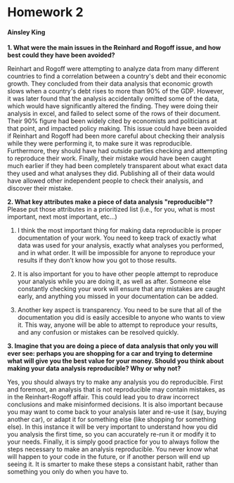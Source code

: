 # Homework 2

#### Ainsley King

**1. What were the main issues in the Reinhard and Rogoff issue, and how
best could they have been avoided?**

Reinhart and Rogoff were attempting to analyze data from many different
countries to find a correlation between a country's debt and their
economic growth. They concluded from their data analysis that economic
growth slows when a country's debt rises to more than 90% of the GDP.
However, it was later found that the analysis accidentally omitted some
of the data, which would have significantly altered the finding. They
were doing their analysis in excel, and failed to select some of the
rows of their document. Their 90% figure had been widely cited by
economists and politicians at that point, and impacted policy making.
This issue could have been avoided if Reinhart and Rogoff had been more
careful about checking their analysis while they were performing it, to
make sure it was reproducible. Furthermore, they should have had outside
parties checking and attempting to reproduce their work. Finally, their
mistake would have been caught much earlier if they had been completely
transparent about what exact data they used and what analyses they did.
Publishing all of their data would have allowed other independent people
to check their analysis, and discover their mistake.

**2. What key attributes make a piece of data analysis "reproducible"?**
Please put those attributes in a prioritized list (i.e., for you, what
is most important, next most important, etc...)

       
1.  I think the most important thing for making data reproducible is
    proper documentation of your work. You need to keep track of
    exactly what data was used for your analysis, exactly what
    analyses you performed, and in what order. It will be impossible
    for anyone to reproduce your results if they don’t know how you
    got to those results.

2.  It is also important for you to have other people attempt to
    reproduce your analysis while you are doing it, as well as
    after. Someone else constantly checking your work will ensure
    that any mistakes are caught early, and anything you missed in
    your documentation can be added.

3.  Another key aspect is transparency. You need to be sure that all
    of the documentation you did is easily accesible to anyone who
    wants to view it. This way, anyone will be able to attempt to
    reproduce your results, and any confusion or mistakes can be
    resolved quickly.


**3. Imagine that you are doing a piece of data analysis that only you
will ever see: perhaps you are shopping for a car and trying to
determine what will give you the best value for your money. Should you
think about making your data analysis reproducible? Why or why not?**

Yes, you should always try to make any analysis you do reproducible.
First and foremost, an analysis that is not reproducible may contain
mistakes, as in the Reinhart-Rogoff affair. This could lead you to draw
incorrect conclusions and make misinformed decisions. It is also
important because you may want to come back to your analysis later and
re-use it (say, buying another car), or adapt it for something else
(like shopping for something else). In this instance it will be very
important to understand how you did you analysis the first time, so you
can accurately re-run it or modify it to your needs. Finally, it is
simply good practice for you to always follow the steps necessary to
make an analysis reproducible. You never know what will happen to your
code in the future, or if another person will end up seeing it. It is
smarter to make these steps a consistant habit, rather than something
you only do when you have to.
